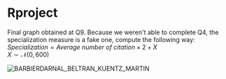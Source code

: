 # Rproject


Final graph obtained at Q9.
Because we weren't able to complete Q4, the specialization measure is a fake one, compute the following way: \
$Specialization = Average \: number \: of \: citation \times 2 + X$\
$X \sim \mathcal{N}(0,\,600)$

![BARBIERDARNAL_BELTRAN_KUENTZ_MARTIN](https://user-images.githubusercontent.com/79746670/202872489-a6ec29d1-008e-4b32-9b11-6898a28d30d8.jpeg)
